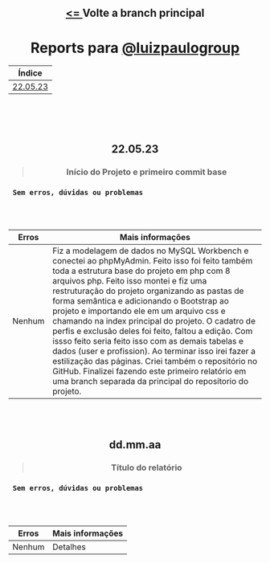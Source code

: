 <div align="center">
    <h2><a href="https://github.com/guidsribeiro/phpinit"> <= </a>Volte a branch principal</h2>
</div>
<div align="center">
	<h1>Reports para <a href="https://github.com/luizpaulogroup">@luizpaulogroup</a></h1>
    <table>
        <thead>
            <tr>
                <th>Índice</th>
            </tr>
        </thead>
        <tbody>
            <tr>
                <td><a href="https://github.com/guidsribeiro/phpinit/blob/main/Readme.md#220523" alt="">22.05.23</a></td>
            </tr>
        </tbody>
    </table>      
</div>

<br>
<br>
<br>

<div align="center">
    <h2>22.05.23</h2>
    <h3> <blockquote> Início do Projeto e primeiro commit base</blockquote> </h3>
</div>

<h3><code> Sem erros, dúvidas ou problemas </code></h3>

<br>
<br>

<div align="center">
    <table>
        <thead>
            <tr>
                <th> Erros </th>
                <th> Mais informações </th>
            </tr>
        </thead>
        <tbody>
            <tr>
                <td> Nenhum </td>
                <td> Fiz a modelagem de dados no MySQL Workbench e conectei ao phpMyAdmin. Feito isso foi feito também toda a estrutura base do projeto em php com 8 arquivos php. Feito isso montei e fiz uma restruturação do projeto organizando as pastas de forma semântica e adicionando o Bootstrap ao projeto e importando ele em um arquivo css e chamando na index principal do projeto. O cadatro de perfis e exclusão deles foi feito, faltou a edição. Com issso feito seria feito isso com as demais tabelas e dados (user e profission). Ao terminar isso irei fazer a estilização das páginas. Criei também o repositório no GitHub. Finalizei fazendo este primeiro relatório em uma branch separada da principal do reposítorio do projeto. </td>
            </tr>
        </tbody>
    </table>
</div>

<br>
<br>

<div align="center">
    <h2>dd.mm.aa</h2>
    <h3> <blockquote> Título do relatório </blockquote> </h3>
</div>

<h3><code> Sem erros, dúvidas ou problemas </code></h3>

<br>
<br>

<div align="center">
    <table>
        <thead>
            <tr>
                <th> Erros </th>
                <th> Mais informações </th>
            </tr>
        </thead>
        <tbody>
            <tr>
                <td> Nenhum </td>
                <td> Detalhes </td>
            </tr>
        </tbody>
    </table>
</div>
